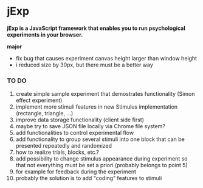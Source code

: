 # jExp

**jExp is a JavaScript framework that enables you to run psychological experiments in your browser.**

**major**
- fix bug that causes experiment canvas height larger than window height
- i reduced size by 30px, but there must be a better way

### TO DO

1. create simple sample experiment that demostrates functionality (Simon effect experiment)
2. implement more stimuli features in new Stimulus implementation (rectangle, triangle, ...)  
3. improve data storage functionality (client side first)
  1. maybe try to save JSON file locally via Chrome file system?
4. add functionalities to control experimental flow
  1. add functionality to group several stimuli into one block that can be presented repeatedly and randomized
  2. how to realize trials, blocks, etc.?
5. add possibility to change stimulus appearance during experiment so that not everything must be set a priori (probably belongs to point 5)
  1. for example for feedback during the experiment
  2. probably the solution is to add "coding" features to stimuli
